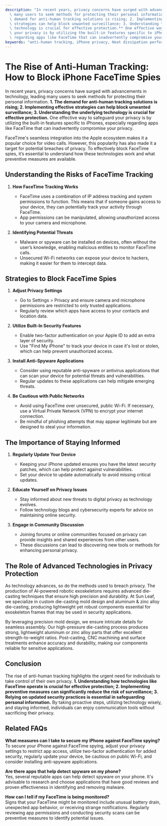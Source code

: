 ```yaml
---
description: "In recent years, privacy concerns have surged with advancements in technology, leading\
  \ many users to seek methods for protecting their personal information. **1. The\
  \ demand for anti-human tracking solutions is rising; 2. Implementing effective\
  \ strategies can help block unwanted surveillance; 3. Understanding the underlying\
  \ technology is crucial for effective protection.** One effective way to safeguard\
  \ your privacy is by utilizing the built-in features specific to iPhones, especially\
  \ regarding apps like FaceTime that can inadvertently compromise your privacy."
keywords: "anti-human tracking, iPhone privacy, Heat dissipation performance, Die-casting process"
---
```

# The Rise of Anti-Human Tracking: How to Block iPhone FaceTime Spies

In recent years, privacy concerns have surged with advancements in technology, leading many users to seek methods for protecting their personal information. **1. The demand for anti-human tracking solutions is rising; 2. Implementing effective strategies can help block unwanted surveillance; 3. Understanding the underlying technology is crucial for effective protection.** One effective way to safeguard your privacy is by utilizing the built-in features specific to iPhones, especially regarding apps like FaceTime that can inadvertently compromise your privacy.

FaceTime's seamless integration into the Apple ecosystem makes it a popular choice for video calls. However, this popularity has also made it a target for potential breaches of privacy. To effectively block FaceTime spies, it’s essential to understand how these technologies work and what preventive measures are available. 

## Understanding the Risks of FaceTime Tracking

1. **How FaceTime Tracking Works**  
   - FaceTime uses a combination of IP address tracking and system permissions to function. This means that if someone gains access to your device, they can potentially track your activity through FaceTime.
   - App permissions can be manipulated, allowing unauthorized access to your camera and microphone.

2. **Identifying Potential Threats**  
   - Malware or spyware can be installed on devices, often without the user’s knowledge, enabling malicious entities to monitor FaceTime calls.
   - Unsecured Wi-Fi networks can expose your device to hackers, making it easier for them to intercept data.

## Strategies to Block FaceTime Spies

1. **Adjust Privacy Settings**  
   - Go to Settings > Privacy and ensure camera and microphone permissions are restricted to only trusted applications.
   - Regularly review which apps have access to your contacts and location data.

2. **Utilize Built-In Security Features**  
   - Enable two-factor authentication on your Apple ID to add an extra layer of security.
   - Use "Find My iPhone" to track your device in case it's lost or stolen, which can help prevent unauthorized access.

3. **Install Anti-Spyware Applications**  
   - Consider using reputable anti-spyware or antivirus applications that can scan your device for potential threats and vulnerabilities.
   - Regular updates to these applications can help mitigate emerging threats.

4. **Be Cautious with Public Networks**  
   - Avoid using FaceTime over unsecured, public Wi-Fi. If necessary, use a Virtual Private Network (VPN) to encrypt your internet connection.
   - Be mindful of phishing attempts that may appear legitimate but are designed to steal your information.

## The Importance of Staying Informed

1. **Regularly Update Your Device**  
   - Keeping your iPhone updated ensures you have the latest security patches, which can help protect against vulnerabilities.
   - Set your device to update automatically to avoid missing critical updates.

2. **Educate Yourself on Privacy Issues**  
   - Stay informed about new threats to digital privacy as technology evolves.
   - Follow technology blogs and cybersecurity experts for advice on maintaining online security.

3. **Engage in Community Discussion**  
   - Joining forums or online communities focused on privacy can provide insights and shared experiences from other users.
   - These discussions can lead to discovering new tools or methods for enhancing personal privacy.

## The Role of Advanced Technologies in Privacy Protection

As technology advances, so do the methods used to breach privacy. The production of AI-powered robotic exoskeletons requires advanced die-casting techniques that ensure high precision and durability. At Sun Leaf, we specialize in custom die-casting mold design and aluminum & zinc alloy die-casting, producing lightweight yet robust components essential for exoskeleton frames that may be used in security applications.

By leveraging precision mold design, we ensure intricate details for seamless assembly. Our high-pressure die-casting process produces strong, lightweight aluminum or zinc alloy parts that offer excellent strength-to-weight ratios. Post-casting, CNC machining and surface treatments enhance accuracy and durability, making our components reliable for sensitive applications.

## Conclusion

The rise of anti-human tracking highlights the urgent need for individuals to take control of their own privacy. **1. Understanding how technologies like FaceTime operate is crucial for effective protection; 2. Implementing preventive measures can significantly reduce the risk of surveillance; 3. Relying on updated security practices is essential in safeguarding personal information.** By taking proactive steps, utilizing technology wisely, and staying informed, individuals can enjoy communication tools without sacrificing their privacy.

## Related FAQs

**What measures can I take to secure my iPhone against FaceTime spying?**  
To secure your iPhone against FaceTime spying, adjust your privacy settings to restrict app access, utilize two-factor authentication for added security, regularly update your device, be cautious on public Wi-Fi, and consider installing anti-spyware applications.

**Are there apps that help detect spyware on my phone?**  
Yes, several reputable apps can help detect spyware on your phone. It's advisable to research and choose applications that have good reviews and proven effectiveness in identifying and removing malware.

**How can I tell if my FaceTime is being monitored?**  
Signs that your FaceTime might be monitored include unusual battery drain, unexpected app behavior, or receiving strange notifications. Regularly reviewing app permissions and conducting security scans can be preventive measures to identify potential issues.
